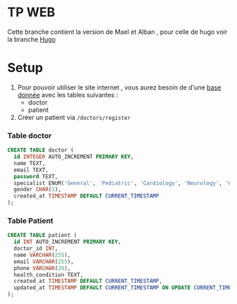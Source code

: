 # TP WEB
Cette branche contient la version de Mael et Alban , pour celle de hugo voir la branche [Hugo](https://github.com/AlbanWaxin/Web/tree/Hugo)

# Setup

1. Pour pouvoir utiliser le site internet , vous aurez besoin de d'une [base donnée](/app/config/config.php) avec les tables suivantes :
    - doctor
    - patient
2. Créer un patient via `/doctors/register`


### Table doctor
```sql
CREATE TABLE doctor (
  id INTEGER AUTO_INCREMENT PRIMARY KEY,
  name TEXT,
  email TEXT,
  password TEXT,
  specialist ENUM('General', 'Pediatric', 'Cardiology', 'Neurology', 'Oncology'),
  gender CHAR(1),
  created_at TIMESTAMP DEFAULT CURRENT_TIMESTAMP
);
```

### Table Patient
```sql
CREATE TABLE patient (
  id INT AUTO_INCREMENT PRIMARY KEY,
  doctor_id INT,
  name VARCHAR(255),
  email VARCHAR(255),
  phone VARCHAR(20),
  health_condition TEXT,
  created_at TIMESTAMP DEFAULT CURRENT_TIMESTAMP,
  updated_at TIMESTAMP DEFAULT CURRENT_TIMESTAMP ON UPDATE CURRENT_TIMESTAMP
);
```

